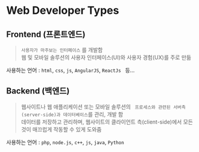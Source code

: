 # Web Developer Types

## Frontend (프론트엔드)
> ``` 사용자가 마주보는 인터페이스 ``` 를 개발함    
웹 및 모바일 솔루션의 사용자 인터페이스(UI)와 사용자 경험(UX)를 주로 만듦     

사용하는 언어 : ``` html ```, ``` css ```, ``` js ```, ``` AngularJS ```, ``` ReactJs  ``` 등... <br>

## Backend (백엔드)
> 웹사이트나 웹 애플리케이션 또는 모바일 솔루션의 ``` 프로세스와 관련된 서버측(server-side)과 데이터베이스```를 관리, 개발 함     
데이터를 저장하고 관리하며, 웹사이트의 클라이언트 측(client-side)에서 모든 것이 매끄럽게 작동할 수 있게 도와줌    

사용하는 언어 : ``` php ```, ``` node.js ```, ``` c++ ```, ``` js ```, ``` java ```, ``` Python ```
